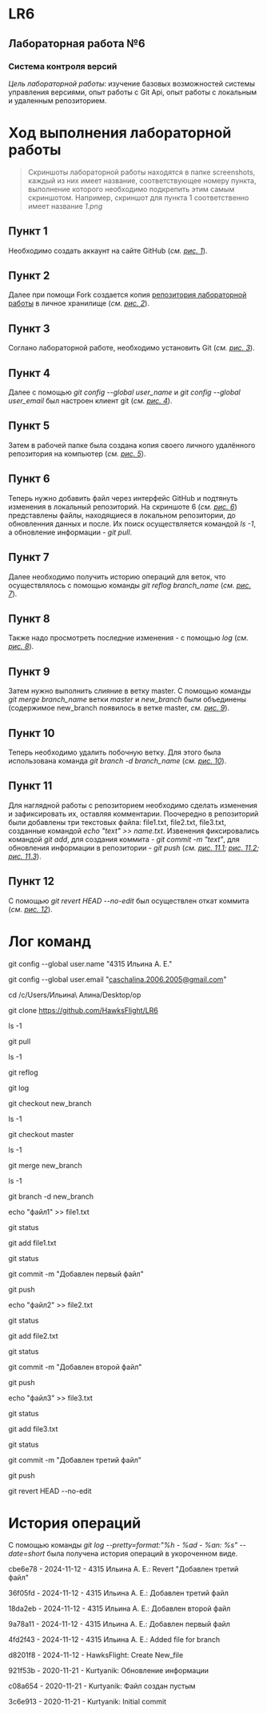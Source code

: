 # LR6
## __Лабораторная работа №6__ 
### __Система контроля версий__
_Цель лабораторной работы_: изучение базовых возможностей системы управления версиями, опыт работы с Git Api, опыт работы с локальным и удаленным репозиторием.

# Ход выполнения лабораторной работы
> Скриншоты лабораторной работы находятся в папке screenshots, каждый из них имеет название, соответствующее номеру пункта, выполнение которого необходимо подкрепить этим самым скриншотом. Например, скриншот для пункта 1 соответственно имеет название _1.png_
## Пункт 1
Необходимо создать аккаунт на сайте GitHub (_см. [рис. 1](https://github.com/HawksFlight/LR6/tree/master/Screenshots/1.png)_). 
## Пункт 2
Далее при помощи Fork создается копия [репозитория лабораторной работы](https://github.com/Kurtyanik/LR6/) в личное хранилище (_см. [рис. 2](https://github.com/HawksFlight/LR6/tree/master/Screenshots/2.png)_).
## Пункт 3
Соглано лабораторной работе, необходимо установить Git (_см. [рис. 3](https://github.com/HawksFlight/LR6/tree/master/Screenshots/3.png)_).
## Пункт 4
Далее с помощью _git config --global user_name_ и _git config --global user_email_ был настроен клиент git (_см. [рис. 4](https://github.com/HawksFlight/LR6/tree/master/Screenshots/4.png)_).
## Пункт 5
Затем в рабочей папке была создана копия своего личного удалённого репозитория на компьютер (_см. [рис. 5](https://github.com/HawksFlight/LR6/tree/master/Screenshots/5.png)_).
## Пункт 6
Теперь нужно добавить файл через интерфейс GitHub и подтянуть изменения в локальный репозиторий. На скриншоте 6 (_см. [рис. 6](https://github.com/HawksFlight/LR6/tree/master/Screenshots/6.png)_) представлены файлы, находящиеся в локальном репозитории, до обновленния данных и после. Их поиск осуществляется командой _ls -1_, а обновление информации - _git pull_.
## Пункт 7 
Далее необходимо получить историю операций для веток, что осуществлялось с помощью команды _git reflog branch_name_ (_см. [рис. 7](https://github.com/HawksFlight/LR6/tree/master/Screenshots/7.png)_).
## Пункт 8
Также надо просмотреть последние изменения - с помощью _log_ (_см. [рис. 8](https://github.com/HawksFlight/LR6/tree/master/Screenshots/8.png)_).
## Пункт 9
Затем нужно выполнить слияние в ветку master. С помощью команды _git merge branch_name_ ветки _master_ и _new_branch_ были объединены (содержимое new_branch появилось в ветке master, _см. [рис. 9](https://github.com/HawksFlight/LR6/tree/master/Screenshots/9.png)_).
## Пункт 10
Теперь необходимо удалить побочную ветку. Для этого была использована команда _git branch -d branch_name_ (_см. [рис. 10](https://github.com/HawksFlight/LR6/tree/master/Screenshots/10.png)_).
## Пункт 11
Для наглядной работы с репозиторием необходимо сделать изменения и зафиксировать их, оставляя комментарии. Поочередно в репозиторий были добавлены три текстовых файла: file1.txt, file2.txt, file3.txt, созданные командой _echo "text" >> name.txt_. Извенения фиксировались командой _git add_, для создания коммита - _git commit -m "text"_, для обновления информации в репозитории - _git push_ (_см. [рис. 11.1](https://github.com/HawksFlight/LR6/tree/master/Screenshots/11_1.png); [рис. 11.2](https://github.com/HawksFlight/LR6/tree/master/Screenshots/11_2.png); [рис. 11.3](https://github.com/HawksFlight/LR6/tree/master/Screenshots/11_3.png)_).
## Пункт 12
С помощью _git revert HEAD --no-edit_ был осуществлен откат коммита (_см. [рис. 12](https://github.com/HawksFlight/LR6/tree/master/Screenshots/12.png)_).

# Лог команд
git config --global user.name "4315 Ильина А. Е."

git config --global user.email "caschalina.2006.2005@gmail.com"

cd /c/Users/Ильина\ Алина/Desktop/op

git clone https://github.com/HawksFlight/LR6

ls -1

git pull

ls -1

git reflog

git log

git checkout new_branch

ls -1

git checkout master

ls -1

git merge new_branch

ls -1

git branch -d new_branch

echo "файл1" >> file1.txt

git status

git add file1.txt

git status

git commit -m "Добавлен первый файл"

git push

echo "файл2" >> file2.txt

git status

git add file2.txt

git status

git commit -m "Добавлен второй файл"

git push

echo "файл3" >> file3.txt

git status

git add file3.txt

git status

git commit -m "Добавлен третий файл"

git push

git revert HEAD --no-edit

# История операций
С помощью команды _git log --pretty=format:"%h - %ad - %an: %s" --date=short_ была получена история операций в укороченном виде.

cbe6e78 - 2024-11-12 - 4315 Ильина А. Е.: Revert "Добавлен третий файл"

36f05fd - 2024-11-12 - 4315 Ильина А. Е.: Добавлен третий файл

18da2eb - 2024-11-12 - 4315 Ильина А. Е.: Добавлен второй файл

9a78a11 - 2024-11-12 - 4315 Ильина А. Е.: Добавлен первый файл

4fd2f43 - 2024-11-12 - 4315 Ильина А. Е.: Added file for branch

d8201f8 - 2024-11-12 - HawksFlight: Create New_file

921f53b - 2020-11-21 - Kurtyanik: Обновление информации

c08a654 - 2020-11-21 - Kurtyanik: Файл создан пустым

3c6e913 - 2020-11-21 - Kurtyanik: Initial commit

